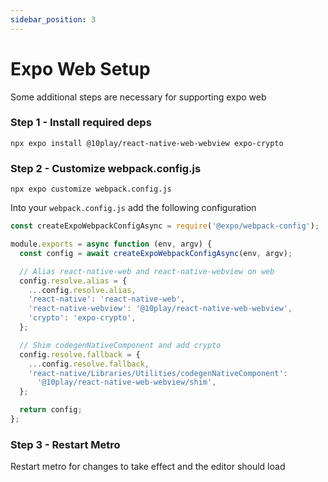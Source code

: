 ```yaml
---
sidebar_position: 3
---
```


# Expo Web Setup

Some additional steps are necessary for supporting expo web

### Step 1 - Install required deps

`npx expo install @10play/react-native-web-webview expo-crypto`

### Step 2 - Customize webpack.config.js

`npx expo customize webpack.config.js`

Into your `webpack.config.js` add the following configuration

```js
const createExpoWebpackConfigAsync = require('@expo/webpack-config');

module.exports = async function (env, argv) {
  const config = await createExpoWebpackConfigAsync(env, argv);

  // Alias react-native-web and react-native-webview on web
  config.resolve.alias = {
    ...config.resolve.alias,
    'react-native': 'react-native-web',
    'react-native-webview': '@10play/react-native-web-webview',
    'crypto': 'expo-crypto',
  };

  // Shim codegenNativeComponent and add crypto
  config.resolve.fallback = {
    ...config.resolve.fallback,
    'react-native/Libraries/Utilities/codegenNativeComponent':
      '@10play/react-native-web-webview/shim',
  };

  return config;
};
```

### Step 3 - Restart Metro

Restart metro for changes to take effect and the editor should load
